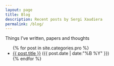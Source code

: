 ```yaml
---
layout: page
title: Blog
description: Recent posts by Sergi Xaudiera
permalink: /blog/
---
```

<aside>Things I’ve written, papers and thoughts</aside>

<ul>
  {% for post in site.categories.pro %}
    <li>
      <a href="{{ post.url }}">{{ post.title }}</a> <date>({{ post.date | date:"%B %Y" }})</date>
    </li>
  {% endfor %}
</ul>